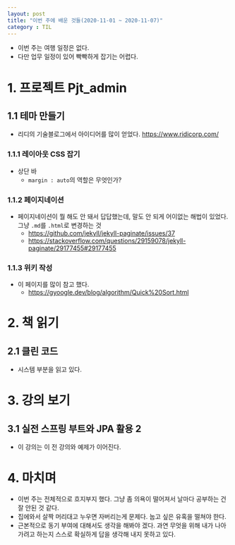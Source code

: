 ```yaml
---
layout: post
title: "이번 주에 배운 것들(2020-11-01 ~ 2020-11-07)"
category : TIL
---
```



- 이번 주는 여행 일정은 없다.
- 다만 업무 일정이 있어 빡빡하게 잡기는 어렵다.


# 1. 프로젝트 Pjt_admin

## 1.1 테마 만들기
- 리디의 기술블로그에서 아이디어를 많이 얻었다. https://www.ridicorp.com/
### 1.1.1 레이아웃 CSS 잡기
- 상단 바
  - `margin : auto`의 역할은 무엇인가?

### 1.1.2 페이지네이션
  - 페이지네이션이 뭘 해도 안 돼서 답답했는데, 말도 안 되게 어이없는 해법이 있었다. 그냥 `.md`를 `.html`로 변경하는 것
    - https://github.com/jekyll/jekyll-paginate/issues/37
    - https://stackoverflow.com/questions/29159078/jekyll-paginate/29177455#29177455

### 1.1.3 위키 작성
- 이 페이지를 많이 참고 했다. 
  - https://gyoogle.dev/blog/algorithm/Quick%20Sort.html




# 2. 책 읽기

## 2.1 클린 코드
- 시스템 부분을 읽고 있다.

## 


# 3. 강의 보기

## 3.1 실전 스프링 부트와 JPA 활용 2
- 이 강의는 이 전 강의와 예제가 이어진다.



# 4. 마치며

- 이번 주는 전체적으로 흐지부지 했다. 그냥 좀 의욕이 떨어져서 날마다 공부하는 건 잘 안된 것 같다.
- 집에와서 살짝 머리대고 누우면 자버리는게 문제다. 눕고 싶은 유혹을 떨쳐야 한다.
- 근본적으로 동기 부여에 대해서도 생각을 해봐야 겠다. 과연 무엇을 위해 내가 나아가려고 하는지 스스로 확실하게 답을 생각해 내지 못하고 있다.